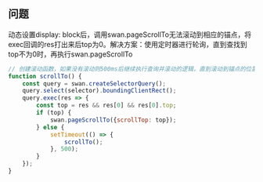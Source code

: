 ## 问题

动态设置display: block后，调用swan.pageScrollTo无法滚动到相应的锚点，将exec回调的res打出来后top为0。解决方案：使用定时器进行轮询，直到查找到top不为0时，再执行swan.pageScrollTo

```js
// 创建滚动函数，如果没有滚动则500ms后继续执行查询并滚动的逻辑，直到滚动到锚点的位置
function scrollTo() {
	const query = swan.createSelectorQuery();
    query.select(selector).boundingClientRect();
    query.exec(res => {
        const top = res && res[0] && res[0].top;
        if (top) {
            swan.pageScrollTo({scrollTop: top});
        } else {
            setTimeout(() => {
                scrollTo();
            }, 500);
        }
    });    
}
```

